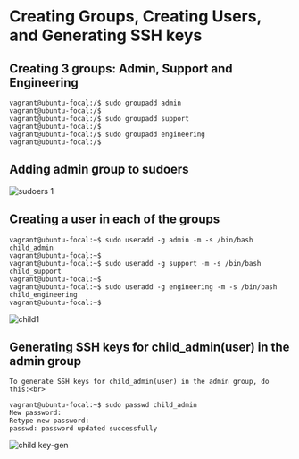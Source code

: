 # Creating Groups, Creating Users, and Generating SSH keys #

## Creating 3 groups: Admin, Support and Engineering <br>

```
vagrant@ubuntu-focal:/$ sudo groupadd admin
vagrant@ubuntu-focal:/$
vagrant@ubuntu-focal:/$ sudo groupadd support
vagrant@ubuntu-focal:/$
vagrant@ubuntu-focal:/$ sudo groupadd engineering
vagrant@ubuntu-focal:/$
```
## Adding admin group to sudoers<br>

![sudoers 1](https://user-images.githubusercontent.com/108562214/196829531-bd02cf6a-0eaa-4559-a151-32fbecdf4650.PNG)


## Creating a user in each of the groups<br>

```
vagrant@ubuntu-focal:~$ sudo useradd -g admin -m -s /bin/bash child_admin
vagrant@ubuntu-focal:~$
vagrant@ubuntu-focal:~$ sudo useradd -g support -m -s /bin/bash child_support
vagrant@ubuntu-focal:~$
vagrant@ubuntu-focal:~$ sudo useradd -g engineering -m -s /bin/bash child_engineering
vagrant@ubuntu-focal:~$

```
![child1](https://user-images.githubusercontent.com/108562214/196831513-ea715b3b-9ec2-4099-b694-085d3967d553.PNG)


## Generating  SSH keys for child_admin(user) in the admin group<br>

```
To generate SSH keys for child_admin(user) in the admin group, do this:<br>

vagrant@ubuntu-focal:~$ sudo passwd child_admin
New password:
Retype new password:
passwd: password updated successfully

```
![child key-gen](https://user-images.githubusercontent.com/108562214/196832241-42349799-8739-49e0-9a76-dbab4b2f0b30.PNG)



